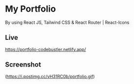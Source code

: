 # My Portfolio 
By using React JS, Tailwind CSS & React Router | React-Icons

## Live 
https://portfolio-codebustler.netlify.app/

## Screenshot
(https://i.postimg.cc/vH31RC0b/portfolio.gif)
